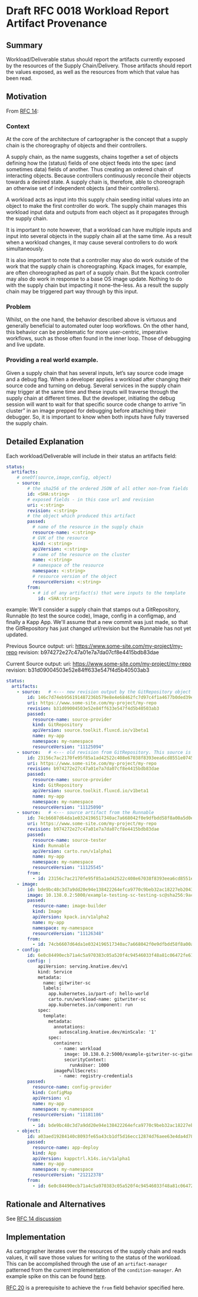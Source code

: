 # Draft RFC 0018 Workload Report Artifact Provenance

## Summary

Workload/Deliverable status should report the artifacts currently exposed by the resources of the Supply Chain/Delivery.
Those artifacts should report the values exposed, as well as the resources from which that value has been read.

## Motivation

From [RFC 14](https://github.com/paulcwarren/cartographer/blob/rfc-0014-change-tracking/rfc/rfc-0014-change-tracking.md):

### Context

At the core of the architecture of cartographer is the concept that a supply chain is the choreography of objects and
their controllers.

A supply chain, as the name suggests, chains together a set of objects defining how the (status) fields of one object
feeds into the spec (and sometimes data) fields of another. Thus creating an ordered chain of interacting objects.
Because controllers continuously reconcile their objects towards a desired state. A supply chain is, therefore, able to
choreograph an otherwise set of independent objects (and their controllers).

A workload acts as input into this supply chain seeding initial values into an object to make the first controller do
work. The supply chain manages this workload input data and outputs from each object as it propagates through the
supply chain.

It is important to note however, that a workload can have multiple inputs and input into several objects in the supply
chain all at the same time. As a result when a workload changes, it may cause several controllers to do work
simultaneously.

It is also important to note that a controller may also do work outside of the work that the supply chain is
choreographing. Kpack images, for example, are often choreographed as part of a supply chain. But the kpack controller
may also do work in response to a base OS image update. Nothing to do with the supply chain but impacting it
none-the-less. As a result the supply chain may be triggered part way through by this input.

### Problem

Whilst, on the one hand, the behavior described above is virtuous and generally beneficial to automated outer loop
workflows. On the other hand, this behavior can be problematic for more user-centric, imperative workflows, such as
those often found in the inner loop. Those of debugging and live update.

### Providing a real world example.

Given a supply chain that has several inputs, let’s say source code image and a debug flag. When a developer applies a
workload after changing their source code and turning on debug. Several services in the supply chain may trigger at the
same time and these inputs will traverse through the supply chain at different times. But the developer, initiating the
debug session will want to wait for that specific source code change to arrive “in cluster” in an image prepped for
debugging before attaching their debugger. So, it is important to know when both inputs have fully traversed the supply
chain.

## Detailed Explanation

Each workload/Deliverable will include in their status an artifacts field:
```yaml
status:
  artifacts:
    # oneOf(source,image,config, object)
    - source:
        # the sha256 of the ordered JSON of all other non-from fields
        id: <SHA:string>
        # exposed fields - in this case url and revision
        uri: <:string>
        revision: <:string>
        # the object which produced this artifact
        passed:
          # name of the resource in the supply chain
          resource-name: <:string>
          # GVK of the resource
          kind: <:string>
          apiVersion: <:string>
          # name of the resource on the cluster
          name: <:string>
          # namespace of the resource
          namespace: <:string>
          # resource version of the object
          resourceVersion: <:string>
        from:
          - # id of any artifact(s) that were inputs to the template
            id: <SHA:string>
```

example:
We'll consider a supply chain that stamps out a GitRepository, Runnable (to test the source code), Image, config in a
configmap, and finally a Kapp App. We'll assume that a new commit was just made, so that the GitRepository has
just changed url/revision but the Runnable has not yet updated.

Previous Source output:
uri: https://www.some-site.com/my-project/my-repo
revision: b974272e27c47a01e7a7da07cf8e4415bdb83dae

Current Source output:
uri: https://www.some-site.com/my-project/my-repo
revision: b31d09004503e52e84ff633e547f4d5b40503ab3

```yaml
status:
  artifacts:
    - source:   # <--- new revision output by the GitRepository object
        id: 146c7d74eb956191487236b579e8e4e68462fc7d97c4f1a4677b0ded39e2a3ca
        uri: https://www.some-site.com/my-project/my-repo
        revision: b31d09004503e52e84ff633e547f4d5b40503ab3
        passed:
          resource-name: source-provider
          kind: GitRepository
          apiVersion: source.toolkit.fluxcd.io/v1beta1
          name: my-app
          namespace: my-namespace
          resourceVersion: "11125094"
    - source:   # <--- old revision from GitRepository. This source is still reported as another artifact still relies on it
        id: 23156c7ac2170fe95f85a1ad42522c408e67038f8393eea6cd8551e07457c5d7 # <--- the sha256sum of the passed, revision and uri fields
        uri: https://www.some-site.com/my-project/my-repo
        revision: b974272e27c47a01e7a7da07cf8e4415bdb83dae
        passed:
          resource-name: source-provider
          kind: GitRepository
          apiVersion: source.toolkit.fluxcd.io/v1beta1
          name: my-app
          namespace: my-namespace
          resourceVersion: "11125090"
    - source:   # <--- source artifact from the Runnable
        id: 74cb6607d64da1e0324196517340ac7a668042f0e9dfbdd58f8a00a5d0ee9580
        uri: https://www.some-site.com/my-project/my-repo
        revision: b974272e27c47a01e7a7da07cf8e4415bdb83dae
        passed:
          resource-name: source-tester
          kind: Runnable
          apiVersion: carto.run/v1alpha1
          name: my-app
          namespace: my-namespace
          resourceVersion: "11125545"
        from:
          - id: 23156c7ac2170fe95f85a1ad42522c408e67038f8393eea6cd8551e07457c5d7 # <--- The id noted above, as the source-tester consumes the source artifact from source-provider
    - image:
        id: bde9bc48c3d7a9dd20e94e138422264efca9770c9beb32ac18227eb204315a4a
        image: 10.138.0.2:5000/example-testing-sc-testing-sc@sha256:9aca70a5408b7d5615724bcb8e5eea3bf0765f95eac177433993cf6002311d9b
        passed:
          resource-name: image-builder
          kind: Image
          apiVersion: kpack.io/v1alpha2
          name: my-app
          namespace: my-namespace
          resourceVersion: "11126348"
        from:
          - id: 74cb6607d64da1e0324196517340ac7a668042f0e9dfbdd58f8a00a5d0ee9580
    - config:
        id: 6e0c84490ecb71a4c5a970383c05a520f4c94546033f48a81c06472fe61f1aad
        config: |
            apiVersion: serving.knative.dev/v1
            kind: Service
            metadata:
              name: gitwriter-sc
              labels:
                app.kubernetes.io/part-of: hello-world
                carto.run/workload-name: gitwriter-sc
                app.kubernetes.io/component: run
            spec:
              template:
                metadata:
                  annotations:
                    autoscaling.knative.dev/minScale: '1'
                spec:
                  containers:
                    - name: workload
                      image: 10.138.0.2:5000/example-gitwriter-sc-gitwriter-sc@sha256:5bd3ff4e08015350835371444fc370f85dce8ff296dfe3af801ad6ce9771bb02
                      securityContext:
                        runAsUser: 1000
                  imagePullSecrets:
                    - name: registry-credentials
        passed:
          resource-name: config-provider
          kind: ConfigMap
          apiVersion: v1
          name: my-app
          namespace: my-namespace
          resourceVersion: "11181186"
        from:
          - id: bde9bc48c3d7a9dd20e94e138422264efca9770c9beb32ac18227eb204315a4a
    - object:
        id: a03aed19284140c8093fe65a43cb1df5d16ecc12874d76aee63e4da4d7855436
        passed:
          resource-name: app-deploy
          kind: App
          apiVersion: kappctrl.k14s.io/v1alpha1
          name: my-app
          namespace: my-namespace
          resourceVersion: "21212378"
        from:
          - id: 6e0c84490ecb71a4c5a970383c05a520f4c94546033f48a81c06472fe61f1aad
```

## Rationale and Alternatives

See [RFC 14 discussion](https://github.com/vmware-tanzu/cartographer/pull/274)

## Implementation

As cartographer iterates over the resources of the supply chain and reads values, it will save those values for writing
to the status of the workload. This can be accomplished through the use of an `artifact-manager` patterned from the
current implementation of the `condition-manager`. An example spike on this can be found
[here](https://github.com/vmware-tanzu/cartographer/tree/waciuma/spike-rfc-18).

[RFC 20](https://github.com/vmware-tanzu/cartographer/pull/556) is a prerequisite to achieve the `from` field behavior
specified here.
